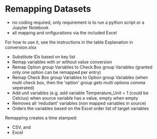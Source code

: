 # Remapping Datasets

* no coding required, only requirement is to run a python script or a Jupyter Notebook
* all mapping and onfigurations via the included Excel

For how to use it, see the instructions in the table Explanation in conversion.xlsx
- Substitute IDs based on key list
- Remap variables with or without value conversion
- Remap Option group Variables to Check Box group Variables (granted only one option can be remapped per entry)
- Remap Check Box group Variables to Option group Variables (when multi check box, then the 'option' group gets multi options comma seperated)
- Add unit variables (e.g. add variable Temperature_Unit = 1 (could be Celcius) when source variable has a value, empty when empty
- Removes all 'redudant' variables (non mapped variables in source)
- Orders the variables based on the Excel order list of target variables

Remapping creates a time stamped:
- CSV, and
- Excel
